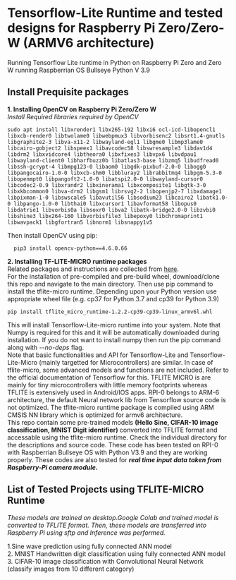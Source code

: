 # Tensorflow-Lite Runtime and tested designs for Raspberry Pi Zero/Zero-W (ARMV6 architecture)
Running Tensorflow Lite runtime in Python on Raspberry Pi Zero and Zero W running Raspberrian OS Bullseye Python V 3.9  <br>
## Install Prequisite packages <br>
**1. Installing OpenCV on Raspberry Pi Zero/Zero W** <br>
*Install Required libraries required by OpenCV*
```
sudo apt install libxrender1 libx265-192 libxi6 ocl-icd-libopencl1 libxcb-render0 libtwolame0 libwebpmux3 libvorbisenc2 libsrt1.4-gnutls libgraphite2-3 libva-x11-2 libwayland-egl1 libgme0 libmp3lame0 libcairo-gobject2 libspeex1 libavcodec58 libswresample3 libdav1d4 libdrm2 libxvidcore4 libtheora0 libxfixes3 libvpx6 libvdpau1 libwayland-client0 libharfbuzz0b libatlas3-base libzmq5 libudfread0 libssh-gcrypt-4 libmpg123-0 libaom0 libgdk-pixbuf-2.0-0 libogg0 libpangocairo-1.0-0 libxcb-shm0 libbluray2 librabbitmq4 libpgm-5.3-0 libopenmpt0 libpangoft2-1.0-0 libatspi2.0-0 libwayland-cursor0 libcodec2-0.9 libxrandr2 libxinerama1 libxcomposite1 libgtk-3-0 libxkbcommon0 libva-drm2 libgsm1 librsvg2-2 libopenjp2-7 libxdamage1 libpixman-1-0 libswscale5 libavutil56 libsodium23 libcairo2 libatk1.0-0 libpango-1.0-0 libthai0 libxcursor1 libavformat58 libopus0 libdatrie1 libvorbis0a libsoxr0 libva2 libatk-bridge2.0-0 libzvbi0 libshine3 libx264-160 libvorbisfile3 libepoxy0 libchromaprint1 libwavpack1 libgfortran5 libnorm1 libsnappy1v5
```

Then install OpenCV using pip:
```
  pip3 install opencv-python==4.6.0.66
```
**2. Installing TF-LITE-MICRO runtime packages** <br>
Related packages and instructions are collected from [here](https://github.com/driedler/tflite_micro_runtime). <br>
For the installation of pre-compiled and pre-build wheel, download/clone this repo and navigate to the main directory. Then use pip command to install the tflite-micro runtime. Depending upon your Python version use appropriate wheel file (e.g. cp37 for Python 3.7 and cp39 for Python 3.9)<br>
```
pip install tflite_micro_runtime-1.2.2-cp39-cp39-linux_armv6l.whl
```
This will install Tensorflow-Lite-micro runtime into your system. Note that Numpy is required for this and it will be automatically downloaded during installation. If you do not want to install numpy then run the pip command along with *--no-deps* flag.  <br>
Note that basic functionalities and API for Tensorflow-Lite and Tensorflow-Lite-Micro (mainly targetted for Microcontrollers) are similar. In case of tflite-micro, some advanced models and functions are not included. Refer to the official documentation of Tensorflow for this.  TFLITE MICRO is are mainly for tiny microcontrollers with little memory footprints whereas TFLITE is extensively used in Android/IOS apps. RPI-0 belongs to ARM-6 architecture, the default Neural network lib from Tensorflow source code is not optimized. The tflite-micro runtime package is compiled using ARM CMSIS NN library which is optimized for armv6 architecture. <br>
This repo contain some pre-trained models **(Hello Sine, CIFAR-10 image classification, MNIST Digit identifier)** converted into TFLITE format and accessable using the tflite-micro runtime. Check the individual directory for the descriptions and source code. These code has been tested on RPI-0 with Raspberrian Bullseye OS with Python V3.9 and they are working properly. These codes are also tested for ***real time input data taken from Raspberry-Pi camera module.*** <br>

## List of Tested Projects using TFLITE-MICRO Runtime <br>
*These models are trained on desktop.Google Colab and trained model is converted to TFLITE format. Then, these models are transferred into Raspberry Pi using sftp and Inference was performed.* <br>

1.Sine wave prediction using fully connected ANN model<br>
2. MNIST Handwritten digit classification using fully connected ANN model<br>
3. CIFAR-10 image classification with Convolutional Neural Network  (classify images from 10 different category)
   
